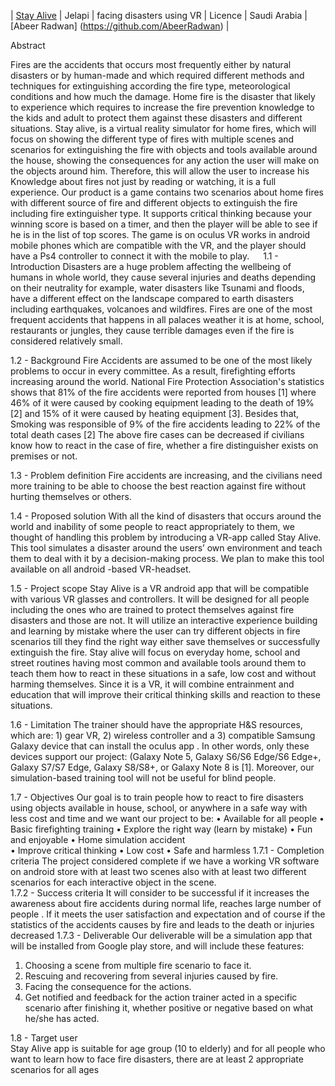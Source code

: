 | [Stay Alive](https://github.com/AbeerRadwan/Stay-Alive-Demo-2018/tree/master/stay_alive/StayAlive2018) | Jelapi | facing disasters using VR | Licence | Saudi Arabia | [Abeer Radwan] (https://github.com/AbeerRadwan) |




Abstract

Fires are the accidents that occurs most frequently either by natural disasters or by human-made and which required different methods and techniques for extinguishing according the fire type, meteorological conditions and how much the damage. Home fire is the disaster that likely to experience which requires to increase the fire prevention knowledge to the kids and adult to protect them against these disasters and different situations.
Stay alive, is a virtual reality simulator for home fires, which will focus on showing the different type of fires with multiple scenes and scenarios for extinguishing the fire with objects and tools available around the house, showing the consequences for any action the user will make on the objects around him. Therefore, this will allow the user to increase his Knowledge about fires not just by reading or watching, it is a full experience.
Our product is a game contains two scenarios about home fires with different source of fire and different objects to extinguish the fire including fire extinguisher type. It supports critical thinking because your winning score is based on a timer, and then the player will be able to see if he is in the list of top scores.
The game is on oculus VR works in android mobile phones which are compatible with the VR, and the player should have a Ps4 controller to connect it with the mobile to play.
 
1.1 - Introduction 
Disasters are a huge problem affecting the wellbeing of humans in whole world, they cause several injuries and deaths depending on their neutrality for example, water disasters like Tsunami and floods, have a different effect on the landscape compared to earth disasters including earthquakes, volcanoes and wildfires.
Fires are one of the most frequent accidents that happens in all palaces weather it is at home, school, restaurants or jungles, they cause terrible damages even if the fire is considered relatively small. 

1.2 - Background 
Fire Accidents are assumed to be one of the most likely problems to occur in every committee. As a result, firefighting efforts increasing around the world.
National Fire Protection Association's statistics shows that 81% of the fire accidents were reported from houses [1] where 46% of it were caused by cooking equipment leading to the death of 19% [2]  and 15% of it were caused by heating equipment [3]. Besides that, Smoking was responsible of 9% of the fire accidents leading to 22% of the total death cases [2]
The above fire cases can be decreased if civilians know how to react in the case of fire, whether a fire distinguisher exists on premises or not. 

1.3 - Problem definition 
Fire accidents are increasing, and the civilians need more training to be able to choose the best reaction against fire without hurting themselves or others.   

1.4 - Proposed solution
With all the kind of disasters that occurs around the world and inability of some people to react appropriately to them, we thought of handling this problem by introducing a VR-app called Stay Alive. This tool simulates a disaster around the users’ own environment and teach them to deal with it by a decision-making process. We plan to make this tool available on all android -based VR-headset.

1.5 - Project scope 
Stay Alive is a VR android app that will be compatible with various VR glasses and controllers. It will be designed for all people including the ones who are trained to protect themselves against fire disasters and those are not. It will utilize an interactive experience building and learning by mistake where the user can try different objects in fire scenarios till they find the right way either save themselves or successfully extinguish the fire. Stay alive will focus on everyday home, school and street routines having most common and available tools around them to teach them how to react in these situations in a safe, low cost and without harming themselves. Since it is a VR, it will combine entrainment and education that will improve their critical thinking skills and reaction to these situations.

1.6 - Limitation 
The trainer should have the appropriate H&S  resources, which are: 1) gear VR, 2) wireless controller and a 3) compatible Samsung Galaxy device that can install the oculus app  . In other words, only these devices support our project: (Galaxy Note 5, Galaxy S6/S6 Edge/S6 Edge+, Galaxy S7/S7 Edge, Galaxy S8/S8+, or Galaxy Note 8 is [1]. Moreover, our simulation-based training tool will not be useful for blind people.

1.7 - Objectives 
Our goal is to train people how to react to fire disasters using objects available in house, school, or anywhere in a safe way with less cost and time and we want our project to be:
•	Available for all people 
•	Basic firefighting training 
•	Explore the right way (learn by mistake)
•	Fun and enjoyable 
•	Home simulation accident   
•	Improve critical thinking 
•	Low cost 
•	Safe and harmless 
1.7.1 - Completion criteria 
The project considered complete if we have a working VR software on android store with at least two scenes also with at least two different scenarios for each interactive object in the scene.  
1.7.2 - Success criteria 
It will consider to be successful if it increases the awareness about fire accidents during normal life, reaches large number of people . If it meets the user  satisfaction and expectation and of course if the statistics of the accidents causes by fire and leads to the death or injuries decreased 
1.7.3 - Deliverable 
Our deliverable will be a simulation app that will be installed from Google play store, and will include these features:	
1.	Choosing a scene from multiple fire scenario to face it.
2.	Rescuing and recovering from several injuries caused by fire.
3.	Facing the consequence for the actions.
4.	Get notified and feedback for the action trainer acted in a specific scenario after finishing it, whether positive or negative based on what he/she has acted.

1.8 - Target user	
Stay Alive app is suitable for age group (10 to elderly) and for all people who want to learn how to face fire disasters, there are at least 2 appropriate scenarios for all ages

